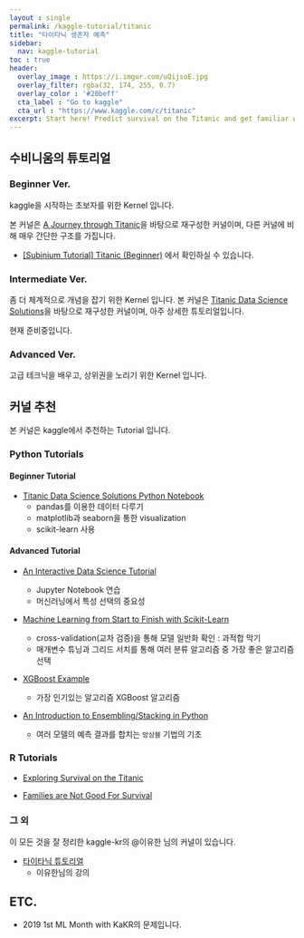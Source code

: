```yaml
---
layout : single
permalink: /kaggle-tutorial/titanic
title: "타이타닉 생존자 예측"
sidebar:
  nav: kaggle-tutorial
toc : true
header:
  overlay_image : https://i.imgur.com/uQijsoE.jpg
  overlay_filter: rgba(32, 174, 255, 0.7)
  overlay_color : '#20beff'
  cta_label : "Go to kaggle"
  cta_url : "https://www.kaggle.com/c/titanic"
excerpt: Start here! Predict survival on the Titanic and get familiar with ML basics!!
---
```


## 수비니움의 튜토리얼

### Beginner Ver.

kaggle을 시작하는 초보자를 위한 Kernel 입니다.

본 커널은 [A Journey through Titanic](https://www.kaggle.com/omarelgabry/a-journey-through-titanic)을 바탕으로 재구성한 커널이며, 다른 커널에 비해 매우 간단한 구조를 가집니다.

- [[Subinium Tutorial] Titanic (Beginner)](https://www.kaggle.com/subinium/subinium-tutorial-titanic-beginner) 에서 확인하실 수 있습니다.

### Intermediate Ver.

좀 더 체계적으로 개념을 잡기 위한 Kernel 입니다.
본 커널은 [Titanic Data Science Solutions](https://www.kaggle.com/startupsci/titanic-data-science-solutions)을 바탕으로 재구성한 커널이며, 아주 상세한 튜토리얼입니다.

현재 준비중입니다.

### Advanced Ver.

고급 테크닉을 배우고, 상위권을 노리기 위한 Kernel 입니다.

## 커널 추천

본 커널은 kaggle에서 추천하는 Tutorial 입니다.

### Python Tutorials

#### Beginner Tutorial

- [Titanic Data Science Solutions Python Notebook](https://www.kaggle.com/startupsci/titanic-data-science-solutions)
    - pandas를 이용한 데이터 다루기
    - matplotlib과 seaborn을 통한 visualization
    - scikit-learn 사용

#### Advanced Tutorial

- [An Interactive Data Science Tutorial](https://www.kaggle.com/helgejo/an-interactive-data-science-tutorial)
    - Jupyter Notebook 연습
    - 머신러닝에서 특성 선택의 중요성

- [Machine Learning from Start to Finish with Scikit-Learn](https://www.kaggle.com/jeffd23/scikit-learn-ml-from-start-to-finish)
    - cross-validation(교차 검증)을 통해 모델 일반화 확인 : 과적합 막기
    - 매개변수 튜닝과 그리드 서치를 통해 여러 분류 알고리즘 중 가장 좋은 알고리즘 선택

- [XGBoost Example](https://www.kaggle.com/datacanary/xgboost-example-python)
    - 가장 인기있는 알고리즘 XGBoost 알고리즘

- [An Introduction to Ensembling/Stacking in Python](https://www.kaggle.com/arthurtok/introduction-to-ensembling-stacking-in-python)
    - 여러 모델의 예측 결과를 합치는 `앙상블` 기법의 기초

### R Tutorials

- [Exploring Survival on the Titanic](https://www.kaggle.com/mrisdal/exploring-survival-on-the-titanic)

- [Families are Not Good For Survival](https://www.kaggle.com/jasonm/large-families-not-good-for-survival)

### 그 외

이 모든 것을 잘 정리한 kaggle-kr의 @이유한 님의 커널이 있습니다.

- [타이타닉 튜토리얼](https://kaggle-kr.tistory.com/category/Kaggle%20%ED%8A%9C%ED%86%A0%EB%A6%AC%EC%96%BC/Titanic%20%ED%8A%9C%ED%86%A0%EB%A6%AC%EC%96%BC)
    - 이유한님의 강의


## ETC.

- 2019 1st ML Month with KaKR의 문제입니다.
